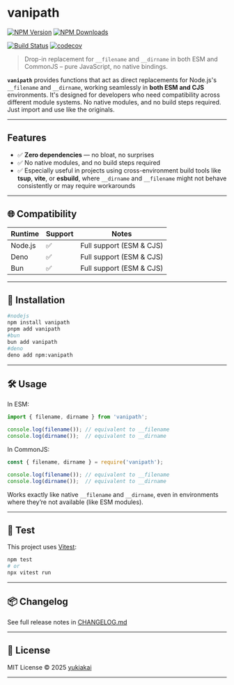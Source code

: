 # vanipath

[![NPM Version][npm-version-image]][npm-url]
[![NPM Downloads][npm-downloads-image]][npm-downloads-url]

[![Build Status][github-build-url]][github-url]
[![codecov][codecov-image]][codecov-url]

> Drop-in replacement for `__filename` and `__dirname` in both ESM and CommonJS – pure JavaScript, no native bindings.

**`vanipath`** provides functions that act as direct replacements for Node.js's `__filename` and `__dirname`, working seamlessly in **both ESM and CJS** environments. It's designed for developers who need compatibility across different module systems.
No native modules, and no build steps required. Just import and use like the originals.

---
## Features

- ✅ **Zero dependencies** — no bloat, no surprises  
- ✅ No native modules, and no build steps required  
- ✅ Especially useful in projects using cross-environment build tools like **tsup**, **vite**, or **esbuild**, where `__dirname` and `__filename` might not behave consistently or may require workarounds

---

## 🌐 Compatibility

| Runtime   | Support  | Notes                                   |
|-----------|--------- |-----------------------------------------|
| Node.js   | ✅       | Full support (ESM & CJS)                |
| Deno      | ✅       | Full support (ESM & CJS)                |
| Bun       | ✅       | Full support (ESM & CJS)                |

---

## 🚀 Installation

```bash
#nodejs
npm install vanipath
pnpm add vanipath
#bun
bun add vanipath
#deno
deno add npm:vanipath
```

---


## 🛠 Usage

In ESM:

```js
import { filename, dirname } from 'vanipath';

console.log(filename()); // equivalent to __filename
console.log(dirname());  // equivalent to __dirname
```

In CommonJS:

```js
const { filename, dirname } = require('vanipath');

console.log(filename()); // equivalent to __filename
console.log(dirname());  // equivalent to __dirname
```

Works exactly like native `__filename` and `__dirname`, even in environments where they’re not available (like ESM modules).

---


## 🧪 Test

This project uses [Vitest](https://vitest.dev/):

```bash
npm test
# or
npx vitest run
```

---

## 📦 Changelog

See full release notes in [CHANGELOG.md][changelog-url]

---

## 📄 License

MIT License © 2025 [yukiakai](https://github.com/yukiakai212)


---

[npm-downloads-image]: https://badgen.net/npm/dm/vanipath
[npm-downloads-url]: https://www.npmjs.com/package/vanipath
[npm-url]: https://www.npmjs.com/package/vanipath
[npm-version-image]: https://badgen.net/npm/v/vanipath
[github-build-url]: https://github.com/yukiakai212/vanipath/actions/workflows/build.yml/badge.svg
[github-url]: https://github.com/yukiakai212/vanipath/
[codecov-image]: https://codecov.io/gh/yukiakai212/vanipath/branch/main/graph/badge.svg
[codecov-url]: https://codecov.io/gh/yukiakai212/vanipath
[changelog-url]: https://github.com/yukiakai212/vanipath/blob/main/CHANGELOG.md
